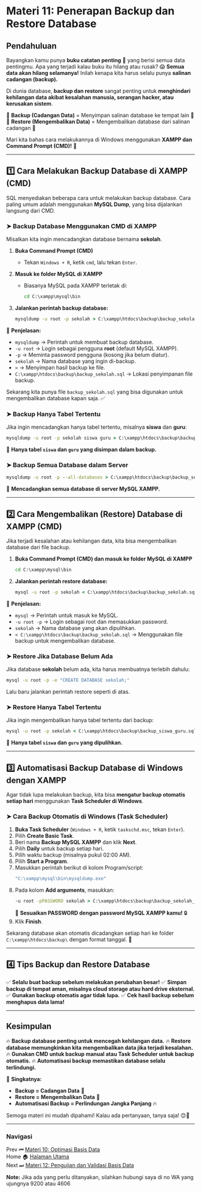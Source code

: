 # **Materi 11: Penerapan Backup dan Restore Database**

## **Pendahuluan**

Bayangkan kamu punya **buku catatan penting** 📖 yang berisi semua data pentingmu. Apa yang terjadi kalau buku itu hilang atau rusak? 😱 **Semua data akan hilang selamanya!** Inilah kenapa kita harus selalu punya **salinan cadangan (backup).**

Di dunia database, **backup dan restore** sangat penting untuk **menghindari kehilangan data akibat kesalahan manusia, serangan hacker, atau kerusakan sistem**.

📌 **Backup (Cadangan Data)** = Menyimpan salinan database ke tempat lain 🔄
📌 **Restore (Mengembalikan Data)** = Mengembalikan database dari salinan cadangan 🔄

Mari kita bahas cara melakukannya di Windows menggunakan **XAMPP dan Command Prompt (CMD)!** 🚀

---

## **1️⃣ Cara Melakukan Backup Database di XAMPP (CMD)**

SQL menyediakan beberapa cara untuk melakukan backup database. Cara paling umum adalah menggunakan **MySQL Dump**, yang bisa dijalankan langsung dari CMD.

### **➤ Backup Database Menggunakan CMD di XAMPP**

Misalkan kita ingin mencadangkan database bernama **sekolah**.

1. **Buka Command Prompt (CMD)**
   - Tekan `Windows + R`, ketik `cmd`, lalu tekan `Enter`.

2. **Masuk ke folder MySQL di XAMPP**
   - Biasanya MySQL pada XAMPP terletak di:
     ```cmd
     cd C:\xampp\mysql\bin
     ```

3. **Jalankan perintah backup database:**
   ```cmd
   mysqldump -u root -p sekolah > C:\xampp\htdocs\backup\backup_sekolah.sql
   ```

📌 **Penjelasan:**

- `mysqldump` → Perintah untuk membuat backup database.
- `-u root` → Login sebagai pengguna **root** (default MySQL XAMPP).
- `-p` → Meminta password pengguna (kosong jika belum diatur).
- `sekolah` → Nama database yang ingin di-backup.
- `>` → Menyimpan hasil backup ke file.
- `C:\xampp\htdocs\backup\backup_sekolah.sql` → Lokasi penyimpanan file backup.

Sekarang kita punya file `backup_sekolah.sql` yang bisa digunakan untuk mengembalikan database kapan saja. ✅

### **➤ Backup Hanya Tabel Tertentu**

Jika ingin mencadangkan hanya tabel tertentu, misalnya **siswa** dan **guru**:

```cmd
mysqldump -u root -p sekolah siswa guru > C:\xampp\htdocs\backup\backup_siswa_guru.sql
```

📌 **Hanya tabel `siswa` dan `guru` yang disimpan dalam backup.**

### **➤ Backup Semua Database dalam Server**

```cmd
mysqldump -u root -p --all-databases > C:\xampp\htdocs\backup\backup_semua.sql
```

📌 **Mencadangkan semua database di server MySQL XAMPP.**

---

## **2️⃣ Cara Mengembalikan (Restore) Database di XAMPP (CMD)**

Jika terjadi kesalahan atau kehilangan data, kita bisa mengembalikan database dari file backup.

1. **Buka Command Prompt (CMD) dan masuk ke folder MySQL di XAMPP**
   ```cmd
   cd C:\xampp\mysql\bin
   ```

2. **Jalankan perintah restore database:**
   ```cmd
   mysql -u root -p sekolah < C:\xampp\htdocs\backup\backup_sekolah.sql
   ```

📌 **Penjelasan:**

- `mysql` → Perintah untuk masuk ke MySQL.
- `-u root -p` → Login sebagai root dan memasukkan password.
- `sekolah` → Nama database yang akan dipulihkan.
- `< C:\xampp\htdocs\backup\backup_sekolah.sql` → Menggunakan file backup untuk mengembalikan database.

### **➤ Restore Jika Database Belum Ada**

Jika database **sekolah** belum ada, kita harus membuatnya terlebih dahulu:

```cmd
mysql -u root -p -e "CREATE DATABASE sekolah;"
```

Lalu baru jalankan perintah restore seperti di atas.

### **➤ Restore Hanya Tabel Tertentu**

Jika ingin mengembalikan hanya tabel tertentu dari backup:

```cmd
mysql -u root -p sekolah < C:\xampp\htdocs\backup\backup_siswa_guru.sql
```

📌 **Hanya tabel `siswa` dan `guru` yang dipulihkan.**

---

## **3️⃣ Automatisasi Backup Database di Windows dengan XAMPP**

Agar tidak lupa melakukan backup, kita bisa **mengatur backup otomatis setiap hari** menggunakan **Task Scheduler di Windows**.

### **➤ Cara Backup Otomatis di Windows (Task Scheduler)**

1. **Buka Task Scheduler** (`Windows + R`, ketik `taskschd.msc`, tekan `Enter`).
2. Pilih **Create Basic Task**.
3. Beri nama **Backup MySQL XAMPP** dan klik **Next**.
4. Pilih **Daily** untuk backup setiap hari.
5. Pilih waktu backup (misalnya pukul 02:00 AM).
6. Pilih **Start a Program**.
7. Masukkan perintah berikut di kolom Program/script:
   ```cmd
   "C:\xampp\mysql\bin\mysqldump.exe"
   ```
8. Pada kolom **Add arguments**, masukkan:
   ```cmd
   -u root -pPASSWORD sekolah > C:\xampp\htdocs\backup\backup_sekolah_%DATE:~10,4%-%DATE:~7,2%-%DATE:~4,2%.sql
   ```
   📌 **Sesuaikan PASSWORD dengan password MySQL XAMPP kamu!** 🔒
9. Klik **Finish**.

Sekarang database akan otomatis dicadangkan setiap hari ke folder `C:\xampp\htdocs\backup\` dengan format tanggal. 🚀

---

## **4️⃣ Tips Backup dan Restore Database**

✅ **Selalu buat backup sebelum melakukan perubahan besar!**
✅ **Simpan backup di tempat aman, misalnya cloud storage atau hard drive eksternal.**
✅ **Gunakan backup otomatis agar tidak lupa.**
✅ **Cek hasil backup sebelum menghapus data lama!**

---

## **Kesimpulan**

🔥 **Backup database penting untuk mencegah kehilangan data.**
🔥 **Restore database memungkinkan kita mengembalikan data jika terjadi kesalahan.**
🔥 **Gunakan CMD untuk backup manual atau Task Scheduler untuk backup otomatis.**
🔥 **Automatisasi backup memastikan database selalu terlindungi.**

📌 **Singkatnya:**

- **Backup = Cadangan Data** 🔄
- **Restore = Mengembalikan Data** 🔄
- **Automatisasi Backup = Perlindungan Jangka Panjang** 🔥

Semoga materi ini mudah dipahami! Kalau ada pertanyaan, tanya saja! 😊🚀



---
### **Navigasi**
Prev ⏮ [Materi 10: Optimasi Basis Data](../10/README.MD) <br>
Home 🏠 [Halaman Utama](../README.MD) <br>
Next ⏭ [Materi 12: Pengujian dan Validasi Basis Data](../12/README.MD)

**Note:** Jika ada yang perlu ditanyakan, silahkan hubungi saya di no WA yang ujungnya 9200 atau 4606